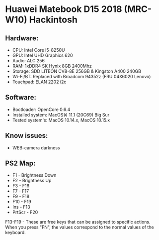# Huawei Matebook D15 2018 (MRC-W10) Hackintosh
## Hardware:
- CPU: Intel Core i5-8250U
- GPU: Intel UHD Graphics 620
- Audio: ALC 256
- RAM: 1xDDR4 SK Hynix 8GB 2400Mhz
- Storage: SDD LITEON CV8-8E 256GB & Kingston A400 240GB
- Wi-Fi/BT: Replaced with Broadcom 94352z (FRU 04X6020 Lenovo)
- Touchpad: ELAN 2202 i2c

## Software:
- Bootloader: OpenCore 0.6.4
- Installed system: MacOS⌘ 11.1 (20C69) Big Sur
- Tested system's: MacOS 10.14.x, MacOS 10.15.x

## Know issues:
- WEB-camera darkness

## PS2 Map:
- F1 - Brightness Down
- F2 - Brightness Up
- F3 - F16
- F7 - F17
- F9 - F18
- F10 - F19
- Ins - F13
- PrtScr - F20

F13-F19 - These are free keys that can be assigned to specific actions.
When you press "FN", the values correspond to the normal values of the keyboard.
